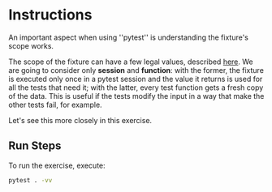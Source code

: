 # Instructions
An important aspect when using ''pytest'' is understanding the fixture's scope works. 

The scope of the fixture can have a few legal values, described [here](https://docs.pytest.org/en/6.2.x/fixture.html#fixture-scopes). We are going to consider only **session** and **function**: with the former, the fixture is executed only once in a pytest session and the value it returns is used for all the tests that need it; with the latter, every test function gets a fresh copy of the data. This is useful if the tests modify the input in a way that make the other tests fail, for example.

Let's see this more closely in this exercise.

## Run Steps

To run the exercise, execute:

```bash
pytest . -vv
```